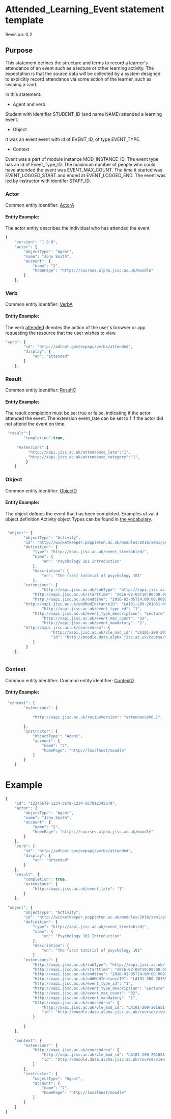 
# Attended_Learning_Event statement template
Revision: 0.2

## Purpose
This statement defines the structure and terms to record a learner's attendance of an event such as a lecture or other learning activity. The expectation is that the source data will be collected by a system designed to explicitly record attendance via some action of the learner, such as swiping a card.

In this statement:

- Agent and verb

Student with identifier STUDENT_ID (and name NAME) attended a learning event.

- Object

It was an event event with id of EVENT_ID, of type EVENT_TYPE.

- Context

Event was a part of module instance MOD_INSTANCE_ID. The event type has an id of Event_Type_ID. The maximum number of people who could have attended the event was EVENT_MAX_COUNT. The time it started was EVENT_LOGGED_START and ended at EVENT_LOGGED_END. The event was led by instructor with identifer STAFF_ID.
			
			

### Actor

Common entity identifier: [ActorA](/common_structures.md#actora)

#### Entity Example:
The actor entity describes the individual who has attended the event.

``` Javascript
{
    "version": "1.0.0",
    "actor": {
        "objectType": "Agent",
        "name": "John Smith",
        "account": {
            "name": "2",
            "homePage": "https://courses.alpha.jisc.ac.uk/moodle"
        }
    },
```

### Verb

Common entity identifier: [VerbA](/common_structures.md#verba)

#### Entity Example:

The verb [attended](/vocabulary.md#verbs) denotes the action of the user's browser or app requesting the resource that the user wishes to view.

``` javascript
"verb": {
        "id": "http://adlnet.gov/expapi/verbs/attended",
        "display": {
            "en": "attended"
        }
    },
```

### Result
Common entity identifier: [ResultC](/common_structures.md#resultc)

#### Entity Example:
The result.completion must be set true or false, indicating if the actor attended the event. The extension event_late can be set to 1 if the actor did not attend the event on time.


``` javascript
 "result":{
        "completion":true,
		
	 "extensions":{
		  "http://xapi.jisc.ac.uk/attendance_late":"1",
		  "http://xapi.jisc.ac.uk/attendance_category":"1",
		 }
    }
```

### Object
Common entity identifier: [ObjectD](/common_structures.md#objectd)

#### Entity Example:
The object defines the event that has been completed. Examples of valid object.definition Activity object Types can be found in [the vocabulary](../vocabulary.md#30-object).

``` javascript

 "object": {
        "objectType": "Activity",
        "id": "http://wicketkeeper.poppleton.ac.uk/modules/2016/sem1/psy101/qlecture1",
        "definition": {
            "type": "http://xapi.jisc.ac.uk/event_timetabled/",
            "name": {
                "en": "Psychology 101 Introduction"
            },
            "description": {
                "en": "The first tutorial of psychology 101"
            },
	    "extensions": {
            	"http://xapi.jisc.ac.uk/subType": "http://xapi.jisc.ac.uk/lecture"
	    	"http://xapi.jisc.ac.uk/starttime": "2016-02-05T10:00:00.000Z",
          	"http://xapi.jisc.ac.uk/endtime": "2016-02-05T14:00:00.000Z",
	   	"http://xapi.jisc.ac.uk/uddModInstanceID": "LA101-200-2016S1-0",
            	"http://xapi.jisc.ac.uk/event_type_id": "1",
	    	"http://xapi.jisc.ac.uk/event_type_description": "Lecture", 
            	"http://xapi.jisc.ac.uk/event_max_count": "32",
            	"http://xapi.jisc.ac.uk/event_mandatory": "1",
		"http://xapi.jisc.ac.uk/courseArea": {
                	"http://xapi.jisc.ac.uk/vle_mod_id": "LA101-200-2016S1-0",
                	"id": "http://moodle.data.alpha.jisc.ac.uk/course/view.php?id=4"
            }
       	 }
    },
		
```

### Context
Common entity identifier: Common entity identifier: [ContextD](/common_structures.md#contextD)


#### Entity Example:




``` javascript
 "context": {
        "extensions": {
        
            "http://xapi.jisc.ac.uk/recipeVersion": "attendanceV0.1",
           
        },
        "instructor": {
            "objectType": "Agent",
            "account": {
                "name": "2",
                "homePage": "http://localhost/moodle"
            }
        }
    }
```


# Example
``` javascript
{
    "id": "12345678-1234-5678-1234-567812345678",
    "actor": {
        "objectType": "Agent",
        "name": "John Smith",
        "account": {
            "name": "2",
            "homePage": "https://courses.alpha.jisc.ac.uk/moodle"
        }
    },
    "verb": {
        "id": "http://adlnet.gov/expapi/verbs/attended",
        "display": {
            "en": "attended"
        }
    },
    "result": {
        "completion": true,
        "extensions": {
            "http://xapi.jisc.ac.uk/event_late": "1"
        }
    },
	
 "object": {
        "objectType": "Activity",
        "id": "http://wicketkeeper.poppleton.ac.uk/modules/2016/sem1/psy101/qlecture1",
        "definition": {
            "type": "http://xapi.jisc.ac.uk/event_timetabled/",
            "name": {
                "en": "Psychology 101 Introduction"
            },
            "description": {
                "en": "The first tutorial of psychology 101"
            }
		"extensions": {
            "http://xapi.jisc.ac.uk/subType": "http://xapi.jisc.ac.uk/lecture"
			"http://xapi.jisc.ac.uk/starttime": "2016-02-05T10:00:00.000Z",
            "http://xapi.jisc.ac.uk/endtime": "2016-02-05T14:00:00.000Z",
			"http://xapi.jisc.ac.uk/uddModInstanceID": "LA101-200-2016S1-0",
            "http://xapi.jisc.ac.uk/event_type_id": "1",
			"http://xapi.jisc.ac.uk/event_type_description": "Lecture", 
            "http://xapi.jisc.ac.uk/event_max_count": "32",
            "http://xapi.jisc.ac.uk/event_mandatory": "1",
			"http://xapi.jisc.ac.uk/courseArea": {
                "http://xapi.jisc.ac.uk/vle_mod_id": "LA101-200-2016S1-0",
                "id": "http://moodle.data.alpha.jisc.ac.uk/course/view.php?id=4"
            }
            
        }
    },
		
    "context": {
        "extensions": {
            "http://xapi.jisc.ac.uk/courseArea": {
                "http://xapi.jisc.ac.uk/vle_mod_id": "LA101-200-2016S1-0",
                "id": "http://moodle.data.alpha.jisc.ac.uk/course/view.php?id=4"
            }
        },
        "instructor": {
            "objectType": "Agent",
            "account": {
                "name": "2",
                "homePage": "http://localhost/moodle"
            }
        }
    }
}

```
